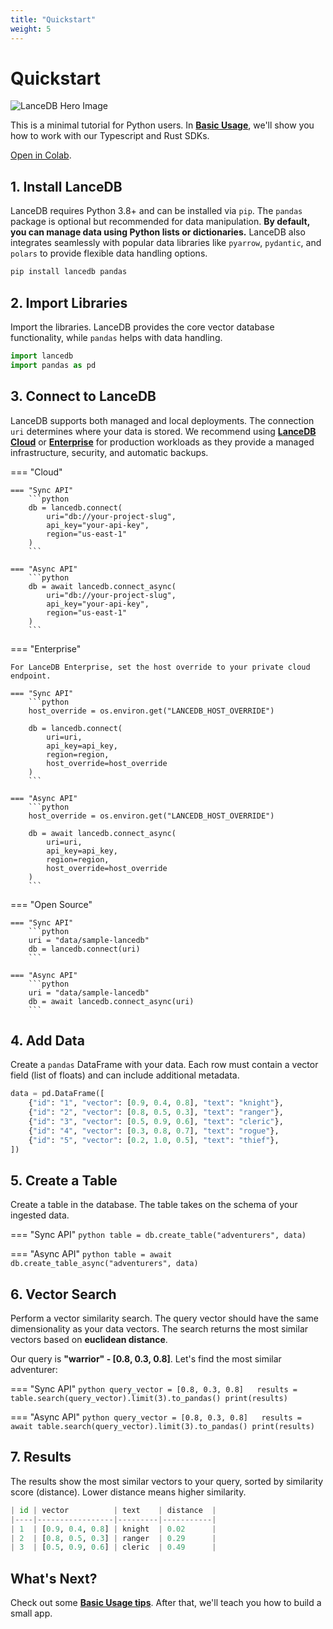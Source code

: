 ```yaml
---
title: "Quickstart"
weight: 5
---
```


# Quickstart

![LanceDB Hero Image](/assets/docs/quickstart/quickstart.png)

This is a minimal tutorial for Python users. In [**Basic Usage**](../quickstart/basic-usage.md), we'll show you how to work with our Typescript and Rust SDKs. 

[Open in Colab](https://colab.research.google.com/github/lancedb/vectordb-recipes/blob/main/examples/saas_examples/python_notebook/LanceDB_Cloud_quickstart.ipynb).

## 1. Install LanceDB

LanceDB requires Python 3.8+ and can be installed via `pip`. The `pandas` package is optional but recommended for data manipulation. **By default, you can manage data using Python lists or dictionaries.** LanceDB also integrates seamlessly with popular data libraries like `pyarrow`, `pydantic`, and `polars` to provide flexible data handling options.

```python
pip install lancedb pandas
```

## 2. Import Libraries

Import the libraries. LanceDB provides the core vector database functionality, while `pandas` helps with data handling.

```python
import lancedb
import pandas as pd
```

## 3. Connect to LanceDB

LanceDB supports both managed and local deployments. The connection `uri` determines where your data is stored. We recommend using [**LanceDB Cloud**](../cloud/index.md) or [**Enterprise**](../enterprise/index.md) for production workloads as they provide a managed infrastructure, security, and automatic backups. 

=== "Cloud"

    === "Sync API"
        ```python
        db = lancedb.connect(
            uri="db://your-project-slug",
            api_key="your-api-key",
            region="us-east-1"
        )
        ```

    === "Async API"
        ```python
        db = await lancedb.connect_async(
            uri="db://your-project-slug",
            api_key="your-api-key",
            region="us-east-1"
        )
        ```

=== "Enterprise"

    For LanceDB Enterprise, set the host override to your private cloud endpoint.

    === "Sync API"
        ```python
        host_override = os.environ.get("LANCEDB_HOST_OVERRIDE")

        db = lancedb.connect(
            uri=uri,
            api_key=api_key,
            region=region,
            host_override=host_override
        )
        ```

    === "Async API"
        ```python
        host_override = os.environ.get("LANCEDB_HOST_OVERRIDE")

        db = await lancedb.connect_async(
            uri=uri,
            api_key=api_key,
            region=region,
            host_override=host_override
        )
        ```

=== "Open Source"

    === "Sync API"
        ```python
        uri = "data/sample-lancedb"
        db = lancedb.connect(uri)
        ```

    === "Async API"
        ```python
        uri = "data/sample-lancedb"
        db = await lancedb.connect_async(uri)
        ```

## 4. Add Data

Create a `pandas` DataFrame with your data. Each row must contain a vector field (list of floats) and can include additional metadata. 

```python
data = pd.DataFrame([
    {"id": "1", "vector": [0.9, 0.4, 0.8], "text": "knight"},    
    {"id": "2", "vector": [0.8, 0.5, 0.3], "text": "ranger"},  
    {"id": "3", "vector": [0.5, 0.9, 0.6], "text": "cleric"},    
    {"id": "4", "vector": [0.3, 0.8, 0.7], "text": "rogue"},     
    {"id": "5", "vector": [0.2, 1.0, 0.5], "text": "thief"},     
])
```

## 5. Create a Table

Create a table in the database. The table takes on the schema of your ingested data.

=== "Sync API"
    ```python
    table = db.create_table("adventurers", data)
    ```

=== "Async API"
    ```python
    table = await db.create_table_async("adventurers", data)
    ```

## 6. Vector Search

Perform a vector similarity search. The query vector should have the same dimensionality as your data vectors. The search returns the most similar vectors based on **euclidean distance**.

Our query is **"warrior" - [0.8, 0.3, 0.8]**. Let's find the most similar adventurer:  

=== "Sync API"
    ```python
    query_vector = [0.8, 0.3, 0.8]  
    results = table.search(query_vector).limit(3).to_pandas()
    print(results)
    ```

=== "Async API"
    ```python
    query_vector = [0.8, 0.3, 0.8]  
    results = await table.search(query_vector).limit(3).to_pandas()
    print(results)
    ```

## 7. Results

The results show the most similar vectors to your query, sorted by similarity score (distance). Lower distance means higher similarity.

```python
| id | vector          | text    | distance  |
|----|-----------------|---------|-----------|
| 1  | [0.9, 0.4, 0.8] | knight  | 0.02      |
| 2  | [0.8, 0.5, 0.3] | ranger  | 0.29      |
| 3  | [0.5, 0.9, 0.6] | cleric  | 0.49      |
```

## What's Next?

Check out some [**Basic Usage tips**](../quickstart/basic-usage). After that, we'll teach you how to build a small app.
